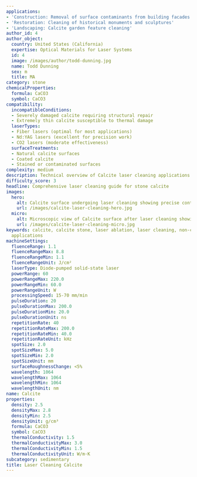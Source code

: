 ```yaml
---
applications:
- 'Construction: Removal of surface contaminants from building facades'
- 'Restoration: Cleaning of historical monuments and sculptures'
- 'Landscaping: Calcite garden feature cleaning'
author_id: 4
author_object:
  country: United States (California)
  expertise: Optical Materials for Laser Systems
  id: 4
  image: /images/author/todd-dunning.jpg
  name: Todd Dunning
  sex: m
  title: MA
category: stone
chemicalProperties:
  formula: CaCO3
  symbol: CaCO3
compatibility:
  incompatibleConditions:
  - Severely damaged calcite requiring structural repair
  - Extremely thin calcite susceptible to thermal damage
  laserTypes:
  - Fiber lasers (optimal for most applications)
  - Nd:YAG lasers (excellent for precision work)
  - CO2 lasers (moderate effectiveness)
  surfaceTreatments:
  - Natural calcite surfaces
  - Coated calcite
  - Stained or contaminated surfaces
complexity: medium
description: Technical overview of Calcite laser cleaning applications and parameters
difficulty_score: 3
headline: Comprehensive laser cleaning guide for stone calcite
images:
  hero:
    alt: Calcite surface undergoing laser cleaning showing precise contamination removal
    url: /images/calcite-laser-cleaning-hero.jpg
  micro:
    alt: Microscopic view of Calcite surface after laser cleaning showing detailed surface structure
    url: /images/calcite-laser-cleaning-micro.jpg
keywords: calcite, calcite stone, laser ablation, laser cleaning, non-contact cleaning, construction applications, restoration
  applications
machineSettings:
  fluenceRange: 1.1
  fluenceRangeMax: 8.8
  fluenceRangeMin: 1.1
  fluenceRangeUnit: J/cm²
  laserType: Diode-pumped solid-state laser
  powerRange: 60
  powerRangeMax: 220.0
  powerRangeMin: 60.0
  powerRangeUnit: W
  processingSpeed: 15-70 mm/min
  pulseDuration: 20
  pulseDurationMax: 200.0
  pulseDurationMin: 20.0
  pulseDurationUnit: ns
  repetitionRate: 40
  repetitionRateMax: 200.0
  repetitionRateMin: 40.0
  repetitionRateUnit: kHz
  spotSize: 2.0
  spotSizeMax: 5.0
  spotSizeMin: 2.0
  spotSizeUnit: mm
  surfaceRoughnessChange: <5%
  wavelength: 1064
  wavelengthMax: 1064
  wavelengthMin: 1064
  wavelengthUnit: nm
name: Calcite
properties:
  density: 2.5
  densityMax: 2.8
  densityMin: 2.5
  densityUnit: g/cm³
  formula: CaCO3
  symbol: CaCO3
  thermalConductivity: 1.5
  thermalConductivityMax: 3.0
  thermalConductivityMin: 1.5
  thermalConductivityUnit: W/m·K
subcategory: sedimentary
title: Laser Cleaning Calcite
---
```

